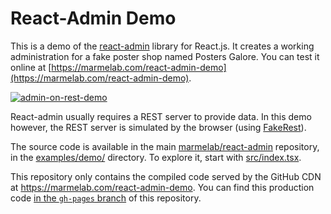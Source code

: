 # React-Admin Demo

This is a demo of the [react-admin](https://github.com/marmelab/react-admin) library for React.js. It creates a working administration for a fake poster shop named Posters Galore. You can test it online at [https://marmelab.com/react-admin-demo](https://marmelab.com/react-admin-demo).

[![admin-on-rest-demo](https://marmelab.com/react-admin/img/demo-ecommerce-oss.png)](https://vimeo.com/268958716)

React-admin usually requires a REST server to provide data. In this demo however, the REST server is simulated by the browser (using [FakeRest](https://github.com/marmelab/FakeRest)). 

The source code is available in the main [marmelab/react-admin](https://github.com/marmelab/react-admin) repository, in the [examples/demo/](https://github.com/marmelab/react-admin/tree/master/examples/demo) directory. To explore it, start with [src/index.tsx](https://github.com/marmelab/react-admin/blob/master/examples/demo/src/index.tsx).

This repository only contains the compiled code served by the GitHub CDN at https://marmelab.com/react-admin-demo. You can find this production code [in the `gh-pages` branch](https://github.com/marmelab/react-admin-demo/tree/gh-pages) of this repository.
